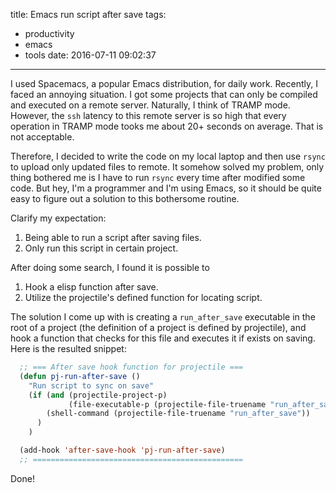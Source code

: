 title: Emacs run script after save
tags:
  - productivity
  - emacs
  - tools
date: 2016-07-11 09:02:37
---


I used Spacemacs, a popular Emacs distribution, for daily work. Recently, I faced an annoying situation. I got some projects that can only be compiled and executed on a remote server. Naturally, I think of TRAMP mode. However, the `ssh` latency to this remote server is so high that every operation in TRAMP mode tooks me about 20+ seconds on average. That is not acceptable.

Therefore, I decided to write the code on my local laptop and then use `rsync` to upload only updated files to remote. It somehow solved my problem, only thing bothered me is I have to run `rsync` every time after modified some code. But hey, I'm a programmer and I'm using Emacs, so it should be quite easy to figure out a solution to this bothersome routine.

Clarify my expectation:
1. Being able to run a script after saving files.
2. Only run this script in certain project.

After doing some search, I found it is possible to
1. Hook a elisp function after save.
2. Utilize the projectile's defined function for locating script.

The solution I come up with is creating a `run_after_save` executable in the root of a project (the definition of a project is defined by projectile), and hook a function that checks for this file and executes it if exists on saving. Here is the resulted snippet:


```lisp
  ;; === After save hook function for projectile ===
  (defun pj-run-after-save ()
    "Run script to sync on save"
    (if (and (projectile-project-p)
             (file-executable-p (projectile-file-truename "run_after_save")))
        (shell-command (projectile-file-truename "run_after_save"))
      )
    )

  (add-hook 'after-save-hook 'pj-run-after-save)
  ;; ===============================================
```

Done!
